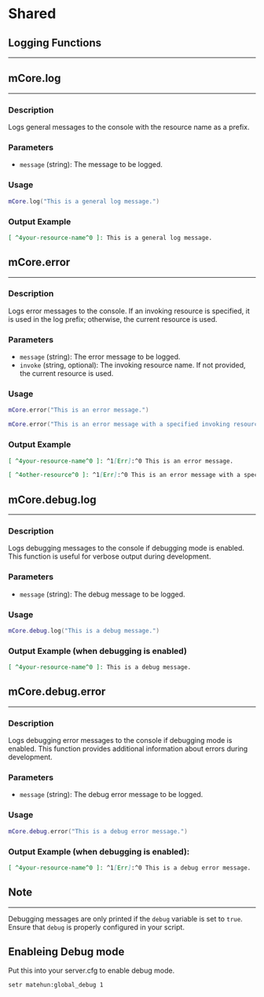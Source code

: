 # Shared

## Logging Functions

***

## mCore.log

***

### Description

Logs general messages to the console with the resource name as a prefix.

### Parameters

* `message` (string): The message to be logged.

### Usage

```lua
mCore.log("This is a general log message.")
```

### Output Example

```markdown
[ ^4your-resource-name^0 ]: This is a general log message.
```

## mCore.error

***

### Description

Logs error messages to the console. If an invoking resource is specified, it is used in the log prefix; otherwise, the current resource is used.

### Parameters

* `message` (string): The error message to be logged.
* `invoke` (string, optional): The invoking resource name. If not provided, the current resource is used.

### Usage

```lua
mCore.error("This is an error message.")
```

```lua
mCore.error("This is an error message with a specified invoking resource.", "other-resource")
```

### Output Example

```markdown
[ ^4your-resource-name^0 ]: ^1[Err]:^0 This is an error message.
```

```markdown
[ ^4other-resource^0 ]: ^1[Err]:^0 This is an error message with a specified invoking resource.
```

## mCore.debug.log

***

### Description

Logs debugging messages to the console if debugging mode is enabled. This function is useful for verbose output during development.

### Parameters

* `message` (string): The debug message to be logged.

### Usage

```lua
mCore.debug.log("This is a debug message.")
```

### Output Example (when debugging is enabled)

```markdown
[ ^4your-resource-name^0 ]: This is a debug message.
```

## mCore.debug.error

***

### Description

Logs debugging error messages to the console if debugging mode is enabled. This function provides additional information about errors during development.

### Parameters

* `message` (string): The debug error message to be logged.

### Usage

```lua
mCore.debug.error("This is a debug error message.")
```

### **Output Example (when debugging is enabled):**

```markdown
[ ^4your-resource-name^0 ]: ^1[Err]:^0 This is a debug error message.
```



## Note

***

Debugging messages are only printed if the `debug` variable is set to `true`. Ensure that `debug` is properly configured in your script.



## Enableing Debug mode

Put this into your server.cfg to enable debug mode.

```properties
setr matehun:global_debug 1
```

